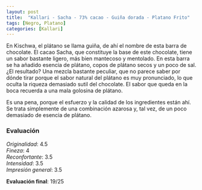 ```yaml
---
layout: post
title:  "Kallari - Sacha - 73% cacao - Guiña dorada - Platano Frito"
tags: [Negro, Platano] 
categories: [Kallari]
---
```


En Kischwa, el plátano se llama guiña, de ahí el nombre de esta barra de chocolate. 
El cacao Sacha, que constituye la base de este chocolate, tiene un sabor bastante ligero, más bien mantecoso y mentolado. En esta barra se ha añadido esencia de plátano, copos de plátano secos y un poco de sal. ¿El resultado? Una mezcla bastante peculiar, que no parece saber por dónde tirar porque el sabor natural del plátano es muy pronunciado, lo que oculta la riqueza demasiado sutil del chocolate. El sabor que queda en la boca recuerda a una mala golosina de plátano.

Es una pena, porque el esfuerzo y la calidad de los ingredientes están ahí. Se trata simplemente de una combinación azarosa y, tal vez, de un poco demasiado de esencia de plátano.


### Evaluación

_Originalidad_: 4.5  
_Fineza_: 4  
_Reconfortante_: 3.5  
_Intensidad_: 3.5  
_Impresión general_: 3.5

**Evaluación final**: 19/25
